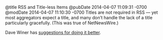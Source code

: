 @title RSS and Title-less Items
@pubDate 2014-04-07 11:09:31 -0700
@modDate 2014-04-07 11:10:30 -0700
Titles are not required in RSS — yet most aggregators expect a title, and many don’t handle the lack of a title particularly gracefully. (This was true of NetNewsWire.)

Dave Winer has <a href="http://scripting.com/2014/04/07/howToDisplayTitlelessFeedItems.html">suggestions for doing it better</a>.
